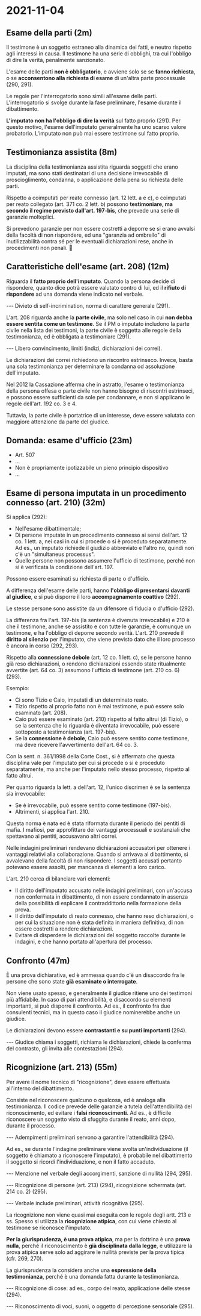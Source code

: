 # 2021-11-04

<!-- vim:set spelllang=it: -->

<!--
3.9: esame delle parti.
3.10: confronti, ricognizioni.
-->

## Esame della parti (2m)

Il testimone è un soggetto estraneo alla dinamica dei fatti, e neutro rispetto agli interessi in causa.
Il testimone ha una serie di obblighi, tra cui l'obbligo di dire la verità, penalmente sanzionato.

L'esame delle parti **non è obbligatorio**, e avviene solo se se **fanno richiesta**, o se **acconsentono alla
richiesta di esame** di un'altra parte processuale (290, 291).

Le regole per l'interrogatorio sono simili all'esame delle parti.
L'interrogatorio si svolge durante la fase preliminare, l'esame durante il dibattimento.

**L'imputato non ha l'obbligo di dire la verità** sul fatto proprio (291).
Per questo motivo, l'esame dell'imputato generalmente ha uno scarso valore probatorio.
L'imputato non può mai essere testimone sul fatto proprio.

## Testimonianza assistita (8m)

La disciplina della testimonianza assistita riguarda soggetti che erano imputati, ma sono stati destinatari di una
decisione irrevocabile di proscioglimento, condanna, o applicazione della pena su richiesta delle parti.

Rispetto a coimputati per reato connesso (art. 12 lett. a e c), o coimputati per reato collegato (art. 371 co. 2 lett. b) possono **testimoniare, ma secondo il regime previsto dall'art. 197-bis**, che prevede una serie di garanzie
molteplici.

Si prevedono garanzie per non essere costretti a deporre se si erano avvalsi della facoltà di non rispondere, ed una
"garanzia ad ombrello" di inutilizzabilità contra sé per le eventuali dichiarazioni rese, anche in procedimenti non
penali.

## Caratteristiche dell'esame (art. 208) (12m)

Riguarda il **fatto proprio dell'imputato**.
Quando la persona decide di rispondere, quanto dice potrà essere valutato contro di lui, ed il **rifiuto di
rispondere** ad una domanda viene indicato nel verbale.

--- Divieto di self-incrimination, norma di carattere generale (291).

L'art. 208 riguarda anche la **parte civile**, ma solo nel caso in cui **non debba essere sentita come un testimone**.
Se il PM o imputato includono la parte civile nella lista dei testimoni, la parte civile è soggetta alle regole della
testimonianza, ed è obbligata a testimoniare (291).

--- Libero convincimento, limiti (indizi, dichiarazioni dei correi).

Le dichiarazioni dei correi richiedono un riscontro estrinseco.
Invece, basta una sola testimonianza per determinare la condanna od assoluzione dell'imputato.

Nel 2012 la Cassazione afferma che in astratto, l'esame o testimonianza della persona offesa o parte civile non hanno bisogno di riscontri estrinseci, e possono essere sufficienti da sole per condannare, e non si applicano le regole dell'art. 192 co. 3 e 4.

Tuttavia, la parte civile è portatrice di un interesse, deve essere valutata con maggiore attenzione da parte del giudice.

## Domanda: esame d'ufficio (23m)


- Art. 507
- ...
- Non è propriamente ipotizzabile un pieno principio dispositivo
- ...

## Esame di persona imputata in un procedimento connesso (art. 210) (32m)

Si applica (292):

* Nell'esame dibattimentale;
* Di persone imputate in un procedimento connesso ai sensi dell'art. 12 co. 1 lett. a, nei casi in cui si procede o si è proceduto separatamente. Ad es., un imputato richiede il giudizio abbreviato e l'altro no, quindi non c'è un "simultaneus processus".
* Quelle persone non possono assumere l'ufficio di testimone, perché non si è verificata la condizione dell'art. 197.

Possono essere esaminati su richiesta di parte o d'ufficio.

A differenza dell'esame delle parti, hanno **l'obbligo di presentarsi davanti al giudice**, e si può disporre il loro **accompagnamento coattivo** (292).

Le stesse persone sono assistite da un difensore di fiducia o d'ufficio (292).

La differenza fra l'art. 197-bis (la sentenza è divenuta irrevocabile) e 210 è che il testimone, anche se assistito e con tutte le garanzie, è comunque un testimone, e ha l'obbligo di deporre secondo verità.
L'art. 210 prevede il **diritto al silenzio** per l'imputato, che viene previsto dato che il loro processo è ancora in corso (292, 293).

Rispetto alla **connessione debole** (art. 12 co. 1 lett. c), se le persone hanno già reso dichiarazioni, o rendono dichiarazioni essendo state ritualmente avvertite (art. 64 co. 3) assumono l'ufficio di testimone (art. 210 co. 6) (293).

Esempio:

* Ci sono Tizio e Caio, imputati di un determinato reato.
* Tizio rispetto al proprio fatto non è mai testimone, e può essere solo esaminato (art. 208).
* Caio può essere esaminato (art. 210) rispetto al fatto altrui (di Tizio), o se la sentenza che lo riguarda è diventata irrevocabile, può essere sottoposto a testimonianza (art. 197-bis).
* Se la **connessione è debole**, Caio può essere sentito come testimone, ma deve ricevere l'avvertimento dell'art. 64 co. 3.

Con la sent. n. 361/1998 della Corte Cost., si è affermato che questa disciplina vale per l'imputato per cui si procede o si è proceduto separatamente, ma anche per l'imputato nello stesso processo, rispetto al fatto altrui.

Per quanto riguarda la lett. a dell'art. 12, l'unico discrimen è se la sentenza sia irrevocabile:

* Se è irrevocabile, può essere sentito come testimone (197-bis).
* Altrimenti, si applica l'art. 210.

Questa norma è nata ed è stata riformata durante il periodo dei pentiti di mafia.
I mafiosi, per approfittare dei vantaggi processuali e sostanziali che spettavano ai pentiti, accusavano altri correi.

Nelle indagini preliminari rendevano dichiarazioni accusatori per ottenere i vantaggi relativi alla collaborazione.
Quando si arrivava al dibattimento, si avvalevano della facoltà di non rispondere.
I soggetti accusati pertanto potevano essere assolti, per mancanza di elementi a loro carico.

L'art. 210 cerca di bilanciare vari elementi:

* Il diritto dell'imputato accusato nelle indagini preliminari, con un'accusa non confermata in dibattimento, di non essere condannato in assenza della possibilità di esplicare il contraddittorio nella formazione della prova.
* Il diritto dell'imputato di reato connesso, che hanno reso dichiarazioni, o per cui la situazione non è stata definita in maniera definitiva, di non essere costretti a rendere dichiarazioni.
* Evitare di disperdere le dichiarazioni del soggetto raccolte durante le indagini, e che hanno portato all'apertura del processo.

## Confronto (47m)

È una prova dichiarativa, ed è ammessa quando c'è un disaccordo fra le persone che sono state **già esaminate o interrogate**.

Non viene usato spesso, e generalmente il giudice ritiene uno dei testimoni più affidabile.
In caso di pari attendibilità, e disaccordo su elementi importanti, si può disporre il confronto.
Ad es., il confronto fra due consulenti tecnici, ma in questo caso il giudice nominerebbe anche un giudice.

Le dichiarazioni devono essere **contrastanti e su punti importanti** (294).

--- Giudice chiama i soggetti, richiama le dichiarazioni, chiede la conferma del contrasto, gli invita alle contestazioni (294).

## Ricognizione (art. 213) (55m)

Per avere il nome tecnico di "ricognizione", deve essere effettuata all'interno del dibattimento.

Consiste nel riconoscere qualcuno o qualcosa, ed è analoga alla testimonianza.
Il codice prevede delle garanzie a tutela dell'attendibilità del riconoscimento, ed evitare i **falsi riconoscimenti**.
Ad es., è difficile riconoscere un soggetto visto di sfuggita durante il reato, anni dopo, durante il processo.

--- Adempimenti preliminari servono a garantire l'attendibilità (294).

Ad es., se durante l'indagine preliminare viene svolta un'individuazione (il soggetto è chiamato a riconoscere l'imputato), è probabile nel dibattimento il soggetto si ricordi l'individuazione, e non il fatto accaduto.

--- Menzione nel verbale degli accorgimenti, sanzione di nullità (294, 295).

--- Ricognizione di persone (art. 213) (294), ricognizione schermata (art. 214 co. 2) (295).

--- Verbale include preliminari, attività ricognitiva (295).

La ricognizione non viene quasi mai eseguita con le regole degli artt. 213 e ss.
Spesso si utilizza la **ricognizione atipica**, con cui viene chiesto al testimone se riconosce l'imputato.

**Per la giurisprudenza, è una prova atipica**, ma per la dottrina è una **prova nulla**, perché il riconoscimento è **già disciplinata dalla legge**, e utilizzare la prova atipica serve solo ad aggirare le nullità previste per la prova tipica (cfr. 269, 270).

La giurisprudenza la considera anche una **espressione della testimonianza**, perché è una domanda fatta durante la testimonianza.

--- Ricognizione di cose: ad es., corpo del reato, applicazione delle stesse (294).

--- Riconoscimento di voci, suoni, o oggetto di percezione sensoriale (295).
